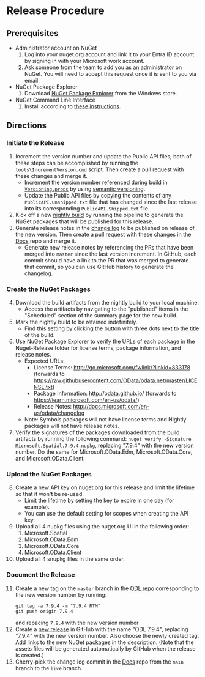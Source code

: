 # Release Procedure

## Prerequisites
* Administrator account on NuGet
    1. Log into your nuget.org account and link it to your Entra ID account by signing in with your Microsoft work account.
    2. Ask someone from the team to add you as an administrator on NuGet. You will need to accept this request once it is sent to you via email.
* NuGet Package Explorer
    1. Download [NuGet Package Explorer](https://apps.microsoft.com/store/detail/nuget-package-explorer/9WZDNCRDMDM3) from the Windows store.
* NuGet Command Line Interface
    1. Install according to [these instructions](https://learn.microsoft.com/en-us/nuget/reference/nuget-exe-cli-reference).

## Directions

### Initiate the Release
1. Increment the version number and update the Public API files; both of these steps can be accomplished by running the `tools\IncrementVersion.cmd` script. Then create a pull request with these changes and merge it.
    * Increment the version number referenced during build in [`Versioning.props`](tools/CustomMSBuild/Versioning.props) by using [semantic versioning](https://semver.org/).
    * Update the Public API files by copying the contents of any `PublicAPI.Unshipped.txt` file that has changed since the last release into its corresponding `PublicAPI.Shipped.txt` file.
2. Kick off a new [nightly build](https://identitydivision.visualstudio.com/OData/_build?definitionId=1104) by running the pipeline to generate the NuGet packages that will be published for this release.
3. Generate release notes in the [change log](https://github.com/MicrosoftDocs/OData-docs/blob/main/Odata-docs/changelog/odatalib-7x.md) to be published on release of the new version. Then create a pull request with these changes in the [Docs](https://github.com/MicrosoftDocs/OData-docs/) repo and merge it.
    * Generate new release notes by referencing the PRs that have been merged into `master` since the last version increment. In GitHub, each commit should have a link to the PR that was merged to generate that commit, so you can use GitHub history to generate the changelog.

### Create the NuGet Packages
4. Download the build artifacts from the nightly build to your local machine.
    * Access the artifacts by navigating to the "published" items in the "Scheduled" section of the summary page for the new build.
5. Mark the nightly build to be retained indefinitely.
    * Find this setting by clicking the button with three dots next to the title of the build.
6. Use NuGet Package Explorer to verify the URLs of each package in the Nuget-Release folder for license terms, package information, and release notes.
    * Expected URLs:
        * License Terms: http://go.microsoft.com/fwlink/?linkid=833178 (forwards to https://raw.githubusercontent.com/OData/odata.net/master/LICENSE.txt)
        * Package Information: http://odata.github.io/ (forwards to https://learn.microsoft.com/en-us/odata/)
        * Release Notes: http://docs.microsoft.com/en-us/odata/changelog
    * Note: Symbols packages will not have license terms and Nightly packages will not have release notes.
7. Verify the signatures of the packages downloaded from the build artifacts by running the following command: `nuget verify -Signature Microsoft.Spatial.7.9.4.nupkg`, replacing "7.9.4" with the new version number. Do the same for Microsoft.OData.Edm, Microsoft.OData.Core, and Microsoft.OData.Client.

### Upload the NuGet Packages
8. Create a new API key on nuget.org for this release and limit the lifetime so that it won't be re-used.
    * Limit the lifetime by setting the key to expire in one day (for example).
    * You can use the default setting for scopes when creating the API key.
9. Upload all 4 nupkg files using the nuget.org UI in the following order:
    1. Microsoft.Spatial
    2. Microsoft.OData.Edm
    3. Microsoft.OData.Core
    4. Microsoft.OData.Client
10. Upload all 4 snupkg files in the same order.

### Document the Release
11. Create a new tag on the `master` branch in the [ODL repo](https://github.com/OData/odata.net) corresponding to the new version number by running:
    ```
    git tag -a 7.9.4 -m "7.9.4 RTM"
    git push origin 7.9.4
    ```
    and repacing `7.9.4` with the new version number
12. Create a [new release](https://github.com/OData/odata.net/releases) in GitHub with the name "ODL 7.9.4", replacing "7.9.4" with the new version number. Also choose the newly created tag. Add links to the new NuGet packages in the description. (Note that the assets files will be generated automatically by GitHub when the release is created.)
13. Cherry-pick the change log commit in the [Docs](https://github.com/MicrosoftDocs/OData-docs/) repo from the `main` branch to the `live` branch.
